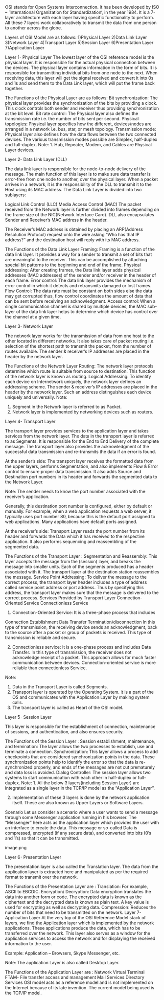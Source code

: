 OSI stands for Open Systems Interconnection. It has been developed by ISO – ‘International Organization for Standardization‘, in the year 1984. It is a 7-layer architecture with each layer having specific functionality to perform. All these 7 layers work collaboratively to transmit the data from one person to another across the globe.


Layers of OSI Model are as follows:
1)Physical Layer
2)Data Link Layer
3)Network Layer
4)Transport Layer
5)Session Layer
6)Presentation Layer
7)Application Layer


Layer 1- Physical Layer
The lowest layer of the OSI reference model is the physical layer. It is responsible for the actual physical connection between the devices. The physical layer contains information in the form of bits. It is responsible for transmitting individual bits from one node to the next. When receiving data, this layer will get the signal received and convert it into 0s and 1s and send them to the Data Link layer, which will put the frame back together.  

The Functions of the Physical Layer are as follows:
Bit synchronization: The physical layer provides the synchronization of the bits by providing a clock. This clock controls both sender and receiver thus providing synchronization at the bit level.
Bit rate control: The Physical layer also defines the transmission rate i.e. the number of bits sent per second.
Physical topologies: Physical layer specifies how the different, devices/nodes are arranged in a network i.e. bus, star, or mesh topology.
Transmission mode: Physical layer also defines how the data flows between the two connected devices. The various transmission modes possible are Simplex, half-duplex and full-duplex.
Note: 1. Hub, Repeater, Modem, and Cables are Physical Layer devices. 


Layer 2- Data Link Layer (DLL)

The data link layer is responsible for the node-to-node delivery of the message. The main function of this layer is to make sure data transfer is error-free from one node to another, over the physical layer. When a packet arrives in a network, it is the responsibility of the DLL to transmit it to the Host using its MAC address. 
The Data Link Layer is divided into two sublayers:  

Logical Link Control (LLC)
Media Access Control (MAC)
The packet received from the Network layer is further divided into frames depending on the frame size of the NIC(Network Interface Card). DLL also encapsulates Sender and Receiver’s MAC address in the header. 

The Receiver’s MAC address is obtained by placing an ARP(Address Resolution Protocol) request onto the wire asking “Who has that IP address?” and the destination host will reply with its MAC address.  

The Functions of the Data Link Layer
Framing: Framing is a function of the data link layer. It provides a way for a sender to transmit a set of bits that are meaningful to the receiver. This can be accomplished by attaching special bit patterns to the beginning and end of the frame.
Physical addressing: After creating frames, the Data link layer adds physical addresses (MAC addresses) of the sender and/or receiver in the header of each frame.
Error control: The data link layer provides the mechanism of error control in which it detects and retransmits damaged or lost frames.
Flow Control: The data rate must be constant on both sides else the data may get corrupted thus, flow control coordinates the amount of data that can be sent before receiving an acknowledgment.
Access control: When a single communication channel is shared by multiple devices, the MAC sub-layer of the data link layer helps to determine which device has control over the channel at a given time.


Layer 3- Network Layer

The network layer works for the transmission of data from one host to the other located in different networks. It also takes care of packet routing i.e. selection of the shortest path to transmit the packet, from the number of routes available. The sender & receiver’s IP addresses are placed in the header by the network layer. 

The Functions of the Network Layer 
Routing: The network layer protocols determine which route is suitable from source to destination. This function of the network layer is known as routing.
Logical Addressing: To identify each device on Internetwork uniquely, the network layer defines an addressing scheme. The sender & receiver’s IP addresses are placed in the header by the network layer. Such an address distinguishes each device uniquely and universally.
Note: 
1. Segment in the Network layer is referred to as Packet. 
2. Network layer is implemented by networking devices such as routers.  


Layer 4- Transport Layer

The transport layer provides services to the application layer and takes services from the network layer. The data in the transport layer is referred to as Segments. It is responsible for the End to End Delivery of the complete message. The transport layer also provides the acknowledgment of the successful data transmission and re-transmits the data if an error is found.

At the sender’s side: The transport layer receives the formatted data from the upper layers, performs Segmentation, and also implements Flow & Error control to ensure proper data transmission. It also adds Source and Destination port numbers in its header and forwards the segmented data to the Network Layer. 

Note: The sender needs to know the port number associated with the receiver’s application. 

Generally, this destination port number is configured, either by default or manually. For example, when a web application requests a web server, it typically uses port number 80, because this is the default port assigned to web applications. Many applications have default ports assigned. 

At the receiver’s side: Transport Layer reads the port number from its header and forwards the Data which it has received to the respective application. It also performs sequencing and reassembling of the segmented data. 

The Functions of the Transport Layer :
Segmentation and Reassembly: This layer accepts the message from the (session) layer, and breaks the message into smaller units. Each of the segments produced has a header associated with it. The transport layer at the destination station reassembles the message.
Service Point Addressing: To deliver the message to the correct process, the transport layer header includes a type of address called service point address or port address. Thus by specifying this address, the transport layer makes sure that the message is delivered to the correct process.
Services Provided by Transport Layer 
Connection-Oriented Service
Connectionless Service
1. Connection-Oriented Service: It is a three-phase process that includes

Connection Establishment
Data Transfer
Termination/disconnection
In this type of transmission, the receiving device sends an acknowledgment, back to the source after a packet or group of packets is received. This type of transmission is reliable and secure.

2. Connectionless service: It is a one-phase process and includes Data Transfer. In this type of transmission, the receiver does not acknowledge receipt of a packet. This approach allows for much faster communication between devices. Connection-oriented service is more reliable than connectionless Service.

Note:
1. Data in the Transport Layer is called Segments. 
2. Transport layer is operated by the Operating System. It is a part of the OS and communicates with the Application Layer by making system calls. 
3. The transport layer is called as Heart of the OSI model. 

Layer 5- Session Layer

This layer is responsible for the establishment of connection, maintenance of sessions, and authentication, and also ensures security.

The Functions of the Session Layer :
Session establishment, maintenance, and termination: The layer allows the two processes to establish, use and terminate a connection.
Synchronization: This layer allows a process to add checkpoints that are considered synchronization points in the data. These synchronization points help to identify the error so that the data is re-synchronized properly, and ends of the messages are not cut prematurely and data loss is avoided.
Dialog Controller: The session layer allows two systems to start communication with each other in half-duplex or full-duplex.
Note: 1. All the below 3 layers(including Session Layer) are integrated as a single layer in the TCP/IP model as the “Application Layer”. 

2. Implementation of these 3 layers is done by the network application itself. These are also known as Upper Layers or Software Layers. 

Scenario
Let us consider a scenario where a user wants to send a message through some Messenger application running in his browser. The “Messenger” here acts as the application layer which provides the user with an interface to create the data. This message or so-called Data is compressed, encrypted (if any secure data), and converted into bits (0’s and 1’s) so that it can be transmitted.  


image.png

Layer 6- Presentation Layer

The presentation layer is also called the Translation layer. The data from the application layer is extracted here and manipulated as per the required format to transmit over the network. 

The Functions of the Presentation Layer are :
Translation: For example, ASCII to EBCDIC.
Encryption/ Decryption: Data encryption translates the data into another form or code. The encrypted data is known as the ciphertext and the decrypted data is known as plain text. A key value is used for encrypting as well as decrypting data.
Compression: Reduces the number of bits that need to be transmitted on the network.
Layer 7- Application Layer
At the very top of the OSI Reference Model stack of layers, we find the Application layer which is implemented by the network applications. These applications produce the data, which has to be transferred over the network. This layer also serves as a window for the application services to access the network and for displaying the received information to the user. 

Example: Application – Browsers, Skype Messenger, etc. 

Note: The application Layer is also called Desktop Layer.  

The Functions of the Application Layer are :
Network Virtual Terminal
FTAM- File transfer access and management
Mail Services
Directory Services
OSI model acts as a reference model and is not implemented on the Internet because of its late invention. The current model being used is the TCP/IP model. 